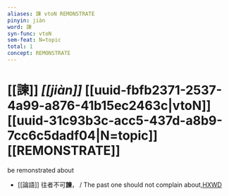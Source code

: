 ```yaml
---
aliases: 諫 vtoN REMONSTRATE
pinyin: jiàn
word: 諫
syn-func: vtoN
sem-feat: N=topic
total: 1
concept: REMONSTRATE 
---
```

# [[諫]] *[[jiàn]]*  [[uuid-fbfb2371-2537-4a99-a876-41b15ec2463c|vtoN]] [[uuid-31c93b3c-acc5-437d-a8b9-7cc6c5dadf04|N=topic]] [[REMONSTRATE]]
be remonstrated about
 - [[論語]] 往者不可**諫**， / The past one should not complain about,[HXWD](https://hxwd.org/textview.html?location=KR1h0004_tls_018-5a.7)